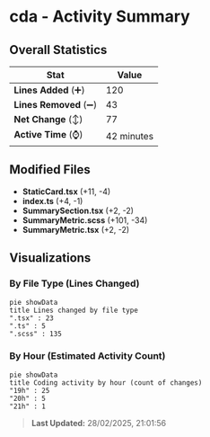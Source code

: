 # cda - Activity Summary 

## Overall Statistics

| Stat                   | Value                                                             |
| ---------------------- | ----------------------------------------------------------------- |
| **Lines Added** (➕)   | 120                                          |
| **Lines Removed** (➖) | 43                                        |
| **Net Change** (↕)    | 77                |
| **Active Time** (⌚)   | 42 minutes |


## Modified Files
- **StaticCard.tsx** (+11, -4)
- **index.ts** (+4, -1)
- **SummarySection.tsx** (+2, -2)
- **SummaryMetric.scss** (+101, -34)
- **SummaryMetric.tsx** (+2, -2)

## Visualizations

### By File Type (Lines Changed)

```mermaid
pie showData
title Lines changed by file type
".tsx" : 23
".ts" : 5
".scss" : 135
```

### By Hour (Estimated Activity Count)

```mermaid
pie showData
title Coding activity by hour (count of changes)
"19h" : 25
"20h" : 5
"21h" : 1
```


> **Last Updated:** 28/02/2025, 21:01:56